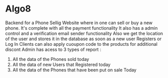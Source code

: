 # Algo8
Backend for a Phone Sellig Website where in one can sell or buy a new phone.
It's complete with all the payment functionality
It also has a admin control and a verification email sender functionality
Also we get the location of the user and stores it in the database as soon as a new user Registers or Log In
Clients can also apply cuoupon code to the products for additional discont
Admin has acess to 3 types of report : 
  1) All the data of the Phones sold today
  2) All the data of new Users that Registered today
  3) All the data of the Phones that have been put on sale Today
